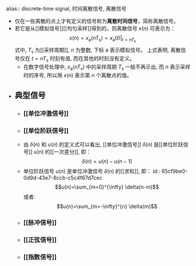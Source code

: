 alias:: discrete-time signal, 时间离散信号, 离散信号

- 仅在一些离散的点上才有定义的信号称为**离散时间信号**，简称离散信号。
- 若它是从[[模拟信号]][[均匀采样]]得到的，则离散信号 $x(n)$ 可表示为：
  $$x(n)=x_{\mathrm{a}}\left(n T_{\mathrm{s}}\right)=\left.x_{\mathrm{a}}(t)\right|_{t=n T_{\mathrm{s}}} \tag{1}$$
  式中,  $T_{\mathrm{s}}$  为[[采样周期]],  $n$  为整数, 下标  $\mathrm{a}$  表示模拟信号。
  上式表明, 离散信号仅在  $t=n T_{\mathrm{s}}$  时刻有值, 而在其他的时刻没有定义。
	- 在数字信号处理中,  $x_{\mathrm{a}}\left(n T_{\mathrm{s}}\right)$  中的采样周期  $T_{\mathrm{s}}$  一般不再示出, 而  $n$  表示采样时的序号, 所以用  $x(n)$  表示第  $n$  个离散点的值。
- ## 典型信号
	- ### [[单位冲激信号]]
	- ### [[单位阶跃信号]]
	- 由  $\delta(n)$  和  $u(n)$  的定义式可以看出, [[单位冲激信号]]  $\delta(n)$  是[[单位阶跃信号]]  u(n)  的[[一次差分]], 即：
	  $$\delta(n)=u(n)-u(n-1)$$
	- 单位阶跃信号  $u(n)$  是单位冲激信号  $\delta(n)$  的[[求和]], 即：
	  id:: 65cf9be0-0d9d-43e7-8ccb-c5c4f67d7cec
	  $$u(n)=\sum_{m=0}^{\infty} \delta(n-m)$$
	  或者:
	  $$u(n)=\sum_{m=-\infty}^{n} \delta(m)$$
	- ### [[脉冲信号]]
	- ### [[正弦信号]]
	- ### [[指数信号]]